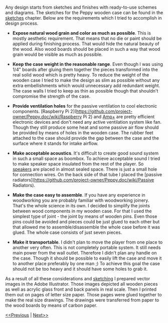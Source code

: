 Any design starts from sketches and finishes with ready-to-use schemes and diagrams. The sketches for the Peppy wooden case can be found in the [sketches](https://github.com/project-owner/Peppy.doc/wiki/Sketches) chapter. Below are the requirements which I tried to accomplish in design process.

* **Expose natural wood grain and color as much as possible**. This is mostly aesthetic requirement. That means that no die or paint should be applied during finishing process. That would hide the natural beauty of the wood. Also wood boards should be placed in such a way that wood grain would be visible as much as possible.

* **Keep the case weight in the reasonable range**. Even though I was using 1/4" boards after gluing them together the pieces transformed into the real solid wood which is pretty heavy. To reduce the weight of the wooden case I tried to make the design as slim as possible without any extra embellishments which would unnecessary add redundant weight. The case walls I tried to keep as thin as possible though that shouldn't compromise the strength of the case. 

* **Provide ventilation holes** for the passive ventilation to cool electronic components. [Raspberry Pi 2](https://github.com/project-owner/Peppy.doc/wiki/Raspberry Pi 2) and [Amp+](https://github.com/project-owner/Peppy.doc/wiki/Amplifier) are pretty efficient electronic devices and don't need any active ventilation system like fan. Though they still produce some heat and some passive air flow should be provided by means of holes in the wooden case. The rubber feet attached to the case should provide the gap between the case and the surface where it stands for intake airflow. 

* **Make acceptable acoustics**. It's difficult to create good sound system in such a small space as boombox. To achieve acceptable sound I tried to make speaker space insulated from the rest of the player. So [speakers](https://github.com/project-owner/Peppy.doc/wiki/Speakers) are placed in almost sealed space. There is just a small hole for connection wires. On the back side of that tube I placed the [passive radiators](https://github.com/project-owner/Peppy.doc/wiki/Passive Radiators).

* **Make the case easy to assemble**. If you have any experience in woodworking you are probably familiar with woodworking joinery. That's the whole science in its own. I decided to simplify the joints between wood components in my wooden case. For that I used the simplest type of joint - the joint by means of wooden pins. Even those pins could be avoided and pieces could be just glued to each other but that allowed me to assemble/disassemble the whole case before it was glued. The whole case consists of just seven pieces.

* **Make it transportable**. I didn't plan to move the player from one place to another very often. This is not completely portable system. It still needs main power from the wall outlet. Therefore I didn't plan any handle on the case. Though it should be possible to easily lift the case and move it to another place preferably by one man ;) To achieve this goal the case should not be too heavy and it should have some holes to grab it.

As a result of all these considerations and [sketching](https://github.com/project-owner/Peppy.doc/wiki/Sketches) I prepared vector images in the Adobe Illustrator. Those images depicted all wooden pieces as well as acrylic glass front and back panels in real scale. Then I printed them out on pages of letter size paper. Those pages were glued together to make the real size drawings. The drawings were transferred from paper to the wood boards by means of carbon paper.

[<<Previous](https://github.com/project-owner/Peppy.doc/wiki/Woodware) | [Next>>](https://github.com/project-owner/Peppy.doc/wiki/Sawing)